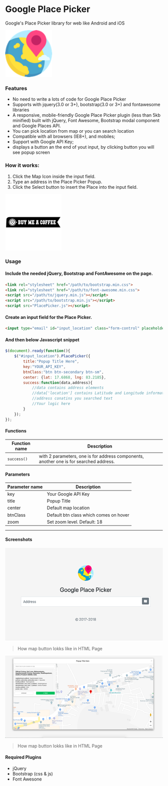 # Google Place Picker
Google's Place Picker library for web like Android and iOS

<img src="https://raw.githubusercontent.com/bewithdhanu/Google-Place-Picker/master/PlacePicker.png" width="150" height="150"></img>

### Features

- No need to write a lots of code for Google Place Picker
- Supports with jquery(3.0 or 3+), bootstrap(3.0 or 3+) and fontawesome libraries
- A responsive, mobile-friendly Google Place Picker plugin (less than 5kb minified) built with jQuery, Font Awesome, Bootstrap modal component and Google Places API.
- You can pick location from map or you can search location
- Compatible with all  browsers (IE8+), and mobiles;
- Support with Google API Key;
- displays a button an the end of yout input, by clicking button you will see popup screen

### How it works:
1. Click the Map Icon inside the input field.
2. Type an address in the Place Picker Popup.
3. Click the Select button to insert the Place into the input field.

<a href="https://paypal.me/bewithdhanu" target="_blank" title="Buy me a coffe"><img src="https://raw.githubusercontent.com/bewithdhanu/Google-Place-Picker/master/buy-me-a-coffee.png" height="180"></img></a>

### Usage

#### Include the needed jQuery, Bootstrap and FontAwesome on the page.
```html
<link rel="stylesheet" href="/path/to/bootstrap.min.css">
<link rel="stylesheet" href="/path/to/font-awesome.min.css">
<script src="/path/to/jquery.min.js"></script>
<script src="/path/to/bootstrap.min.js"></script>
<script src="PlacePicker.js"></script>
```
#### Create an input field for the Place Picker.

```html
<input type="email" id="input_location" class="form-control" placeholder="Address"  autofocus>
```

#### And then below Javascript snippet 

```javascript
$(document).ready(function(){
	$("#input_location").PlacePicker({
		title:"Popup Title Here",
		key:"YOUR_API_KEY",
		btnClass:"btn btn-secondary btn-sm",
		center: {lat: 17.6868, lng: 83.2185},
		success:function(data,address){
			//data contains address elements 
			//data['location'] contains Latitude and Longitude information
			//address conatins you searched text
			//Your logic here
		}
	});
});

```

#### Functions
| Function name | Description                    |
| ------------- | ------------------------------ |
| `success()`      | with 2 parameters, one is for address components, another one is for searched address.       |
#### Parameters
| Parameter name | Description                    |
| ------------- | ------------------------------ |
| key      | Your Google API Key |
| title      | Popup Title |
| center      | Default map location |
| btnClass      | Default btn class which comes on hover |
| zoom      | Set zoom level. Default: 18 |

----


#### Screenshots

![](https://raw.githubusercontent.com/bewithdhanu/Google-Place-Picker/master/Screenshot%202019-04-03%20at%204.43.24%20PM.png)

> How map button lokks like in HTML Page

![](https://raw.githubusercontent.com/bewithdhanu/Google-Place-Picker/master/Screenshot%202019-04-03%20at%204.44.31%20PM.png)

> How map button lokks like in HTML Page

#### Required Plugins
- jQuery
- Bootstrap (css & js)
- Font Awesone

